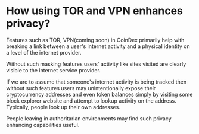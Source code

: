 # How using TOR and VPN enhances privacy?

Features such as TOR, VPN(coming soon) in CoinDex primarily help with breaking a link between a user's internet activity and a physical identity on a level of the internet provider.

Without such masking features users' activity like sites visited are clearly visible to the internet service provider.

If we are to assume that someone's internet activity is being tracked then without such features users may unintentionally expose their cryptocurrency addresses and even token balances simply by visiting some block explorer website and attempt to lookup activity on the address. Typically, people look up their own addresses.

People leaving in authoritarian environments may find such privacy enhancing capabilities useful.

